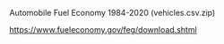 Automobile Fuel Economy 1984-2020 (vehicles.csv.zip)

https://www.fueleconomy.gov/feg/download.shtml

